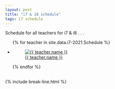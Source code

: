 ```yaml
---
layout: post
title: "i7 & i8 schedule"
tags: i7 schedule
---
```


Schedule for all teachers for i7 & i8 . . .

<ul class="photo-gallery">
  {% for teacher in site.data.i7-2021.Schedule %}
    <li>
      <a href="{{ teacher.link }}">
        <figure>
          <img src="{{ teacher.photo | relative_url }}" alt="{{ teacher.name }}">
          <figcaption>{{ teacher.name }}</figcaption>
        </figure> 
      </a>
    </li>
  {% endfor %}
</ul>
<br>
{% include break-line.html %}


